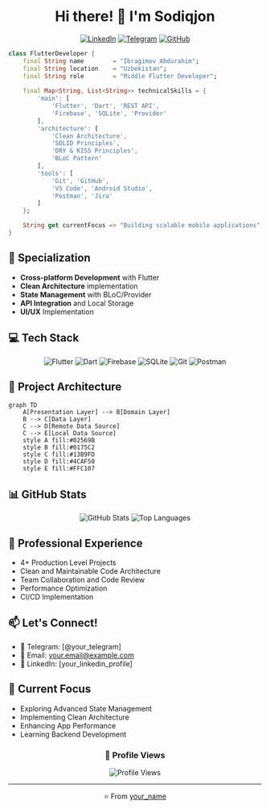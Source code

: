 <div align="center">

# Hi there! 👋 I'm Sodiqjon

[![LinkedIn](https://img.shields.io/badge/LinkedIn-0077B5?style=for-the-badge&logo=linkedin&logoColor=white)](https://www.linkedin.com/in/sodiqjon-maxammadjonov-1784b3345/)
[![Telegram](https://img.shields.io/badge/Telegram-2CA5E0?style=for-the-badge&logo=telegram&logoColor=white)](your_telegram_url)
[![GitHub](https://img.shields.io/badge/GitHub-100000?style=for-the-badge&logo=github&logoColor=white)]([your_github_url](https://github.com/sodiqjon-maxammadjonov))

</div>

```dart
class FlutterDeveloper {
    final String name        = "Ibragimov Abdurahim";  
    final String location    = "Uzbekistan";
    final String role        = "Middle Flutter Developer";
    
    final Map<String, List<String>> technicalSkills = {
        'main': [
            'Flutter', 'Dart', 'REST API',
            'Firebase', 'SQLite', 'Provider'
        ],
        'architecture': [
            'Clean Architecture',
            'SOLID Principles',
            'DRY & KISS Principles',
            'BLoC Pattern'
        ],
        'tools': [
            'Git', 'GitHub',
            'VS Code', 'Android Studio',
            'Postman', 'Jira'
        ]
    };

    String get currentFocus => "Building scalable mobile applications";
}
```

## 🎯 Specialization
- **Cross-platform Development** with Flutter
- **Clean Architecture** implementation
- **State Management** with BLoC/Provider
- **API Integration** and Local Storage
- **UI/UX** Implementation

## 💻 Tech Stack

<div align="center">

![Flutter](https://img.shields.io/badge/Flutter-02569B?style=for-the-badge&logo=flutter&logoColor=white)
![Dart](https://img.shields.io/badge/Dart-0175C2?style=for-the-badge&logo=dart&logoColor=white)
![Firebase](https://img.shields.io/badge/Firebase-FFCA28?style=for-the-badge&logo=firebase&logoColor=black)
![SQLite](https://img.shields.io/badge/SQLite-07405E?style=for-the-badge&logo=sqlite&logoColor=white)
![Git](https://img.shields.io/badge/Git-F05032?style=for-the-badge&logo=git&logoColor=white)
![Postman](https://img.shields.io/badge/Postman-FF6C37?style=for-the-badge&logo=postman&logoColor=white)

</div>

## 🌟 Project Architecture

```mermaid
graph TD
    A[Presentation Layer] --> B[Domain Layer]
    B --> C[Data Layer]
    C --> D[Remote Data Source]
    C --> E[Local Data Source]
    style A fill:#02569B
    style B fill:#0175C2
    style C fill:#13B9FD
    style D fill:#4CAF50
    style E fill:#FFC107
```

## 📊 GitHub Stats

<div align="center">

![GitHub Stats](https://github-readme-stats.vercel.app/api?username=sodiqjon-maxammadjonov&show_icons=true&theme=tokyonight)
![Top Languages](https://github-readme-streak-stats.herokuapp.com/?user=sodiqjon-maxammadjonov&theme=tokyonight)

</div>

## 💼 Professional Experience
- 4+ Production Level Projects
- Clean and Maintainable Code Architecture
- Team Collaboration and Code Review
- Performance Optimization
- CI/CD Implementation

## 📫 Let's Connect!
- 💬 Telegram: [@your_telegram]
- 📧 Email: your.email@example.com
- 💼 LinkedIn: [your_linkedin_profile]

## 🚀 Current Focus
- Exploring Advanced State Management
- Implementing Clean Architecture
- Enhancing App Performance
- Learning Backend Development

<div align="center">

### 👀 Profile Views

![Profile Views](https://komarev.com/ghpvc/?username=sodiqjon-maxammadjonov&color=brightgreen)

---
⭐️ From [your_name](https://github.com/your_github_username)

</div>
